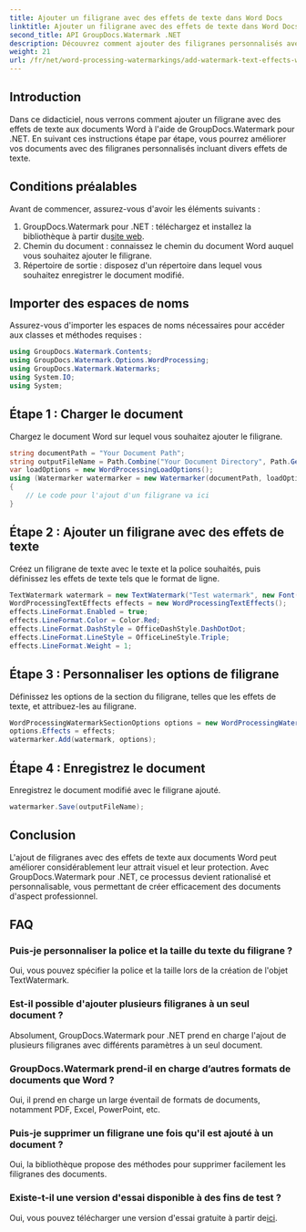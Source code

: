 ```yaml
---
title: Ajouter un filigrane avec des effets de texte dans Word Docs
linktitle: Ajouter un filigrane avec des effets de texte dans Word Docs
second_title: API GroupDocs.Watermark .NET
description: Découvrez comment ajouter des filigranes personnalisés avec des effets de texte aux documents Word à l'aide de GroupDocs.Watermark pour .NET. Documentez la sécurité et l’attrait visuel sans effort.
weight: 21
url: /fr/net/word-processing-watermarkings/add-watermark-text-effects-word-docs/
---
```

## Introduction
Dans ce didacticiel, nous verrons comment ajouter un filigrane avec des effets de texte aux documents Word à l'aide de GroupDocs.Watermark pour .NET. En suivant ces instructions étape par étape, vous pourrez améliorer vos documents avec des filigranes personnalisés incluant divers effets de texte.
## Conditions préalables
Avant de commencer, assurez-vous d'avoir les éléments suivants :
1.  GroupDocs.Watermark pour .NET : téléchargez et installez la bibliothèque à partir du[site web](https://releases.groupdocs.com/Watermark/net/).
2. Chemin du document : connaissez le chemin du document Word auquel vous souhaitez ajouter le filigrane.
3. Répertoire de sortie : disposez d'un répertoire dans lequel vous souhaitez enregistrer le document modifié.

## Importer des espaces de noms
Assurez-vous d'importer les espaces de noms nécessaires pour accéder aux classes et méthodes requises :
```csharp
using GroupDocs.Watermark.Contents;
using GroupDocs.Watermark.Options.WordProcessing;
using GroupDocs.Watermark.Watermarks;
using System.IO;
using System;
```
## Étape 1 : Charger le document
Chargez le document Word sur lequel vous souhaitez ajouter le filigrane.
```csharp
string documentPath = "Your Document Path";
string outputFileName = Path.Combine("Your Document Directory", Path.GetFileName(documentPath));
var loadOptions = new WordProcessingLoadOptions();
using (Watermarker watermarker = new Watermarker(documentPath, loadOptions))
{
    // Le code pour l'ajout d'un filigrane va ici
}
```
## Étape 2 : Ajouter un filigrane avec des effets de texte
Créez un filigrane de texte avec le texte et la police souhaités, puis définissez les effets de texte tels que le format de ligne.
```csharp
TextWatermark watermark = new TextWatermark("Test watermark", new Font("Arial", 19));
WordProcessingTextEffects effects = new WordProcessingTextEffects();
effects.LineFormat.Enabled = true;
effects.LineFormat.Color = Color.Red;
effects.LineFormat.DashStyle = OfficeDashStyle.DashDotDot;
effects.LineFormat.LineStyle = OfficeLineStyle.Triple;
effects.LineFormat.Weight = 1;
```
## Étape 3 : Personnaliser les options de filigrane
Définissez les options de la section du filigrane, telles que les effets de texte, et attribuez-les au filigrane.
```csharp
WordProcessingWatermarkSectionOptions options = new WordProcessingWatermarkSectionOptions();
options.Effects = effects;
watermarker.Add(watermark, options);
```
## Étape 4 : Enregistrez le document
Enregistrez le document modifié avec le filigrane ajouté.
```csharp
watermarker.Save(outputFileName);
```

## Conclusion
L'ajout de filigranes avec des effets de texte aux documents Word peut améliorer considérablement leur attrait visuel et leur protection. Avec GroupDocs.Watermark pour .NET, ce processus devient rationalisé et personnalisable, vous permettant de créer efficacement des documents d'aspect professionnel.
## FAQ
### Puis-je personnaliser la police et la taille du texte du filigrane ?
Oui, vous pouvez spécifier la police et la taille lors de la création de l'objet TextWatermark.
### Est-il possible d'ajouter plusieurs filigranes à un seul document ?
Absolument, GroupDocs.Watermark pour .NET prend en charge l'ajout de plusieurs filigranes avec différents paramètres à un seul document.
### GroupDocs.Watermark prend-il en charge d’autres formats de documents que Word ?
Oui, il prend en charge un large éventail de formats de documents, notamment PDF, Excel, PowerPoint, etc.
### Puis-je supprimer un filigrane une fois qu'il est ajouté à un document ?
Oui, la bibliothèque propose des méthodes pour supprimer facilement les filigranes des documents.
### Existe-t-il une version d'essai disponible à des fins de test ?
 Oui, vous pouvez télécharger une version d'essai gratuite à partir de[ici](https://releases.groupdocs.com/).